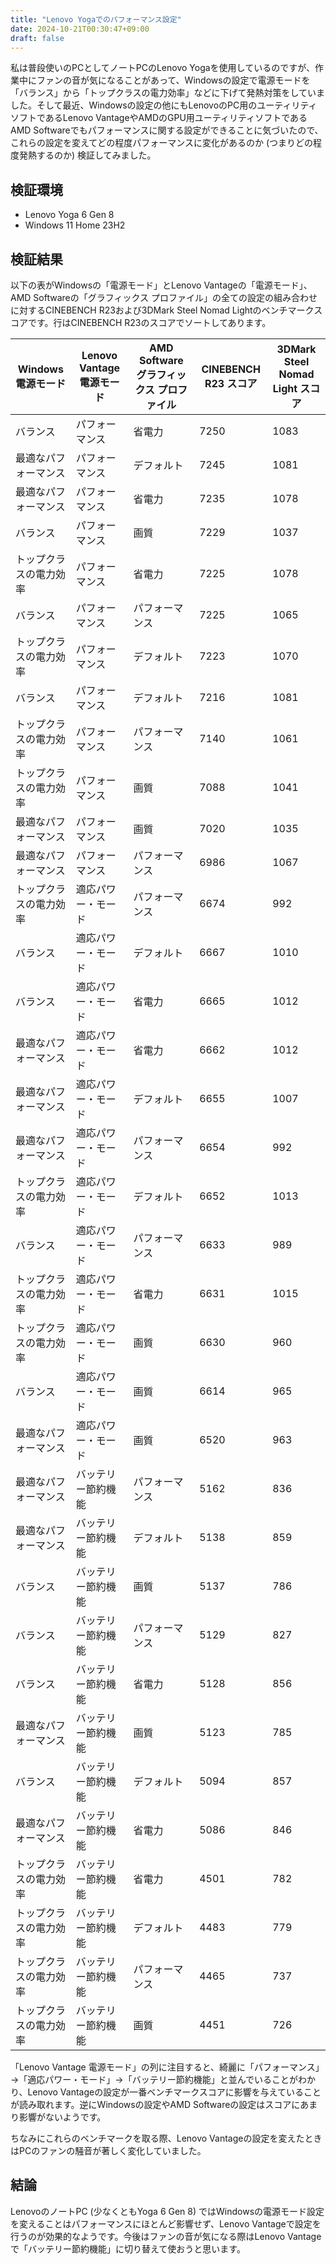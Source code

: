 ```yaml
---
title: "Lenovo Yogaでのパフォーマンス設定"
date: 2024-10-21T00:30:47+09:00
draft: false
---
```


私は普段使いのPCとしてノートPCのLenovo Yogaを使用しているのですが、作業中にファンの音が気になることがあって、Windowsの設定で電源モードを「バランス」から「トップクラスの電力効率」などに下げて発熱対策をしていました。そして最近、Windowsの設定の他にもLenovoのPC用のユーティリティソフトであるLenovo VantageやAMDのGPU用ユーティリティソフトであるAMD Softwareでもパフォーマンスに関する設定ができることに気づいたので、これらの設定を変えてどの程度パフォーマンスに変化があるのか (つまりどの程度発熱するのか) 検証してみました。

<!--more-->

## 検証環境

- Lenovo Yoga 6 Gen 8
- Windows 11 Home 23H2

## 検証結果

以下の表がWindowsの「電源モード」とLenovo Vantageの「電源モード」、AMD Softwareの「グラフィックス プロファイル」の全ての設定の組み合わせに対するCINEBENCH R23および3DMark Steel Nomad Lightのベンチマークスコアです。行はCINEBENCH R23のスコアでソートしてあります。

|Windows 電源モード|Lenovo Vantage 電源モード|AMD Software グラフィックス プロファイル|CINEBENCH R23 スコア|3DMark Steel Nomad Light スコア|
|---|---|---|---|---|
|バランス|パフォーマンス|省電力|7250|1083|
|最適なパフォーマンス|パフォーマンス|デフォルト|7245|1081|
|最適なパフォーマンス|パフォーマンス|省電力|7235|1078|
|バランス|パフォーマンス|画質|7229|1037|
|トップクラスの電力効率|パフォーマンス|省電力|7225|1078|
|バランス|パフォーマンス|パフォーマンス|7225|1065|
|トップクラスの電力効率|パフォーマンス|デフォルト|7223|1070|
|バランス|パフォーマンス|デフォルト|7216|1081|
|トップクラスの電力効率|パフォーマンス|パフォーマンス|7140|1061|
|トップクラスの電力効率|パフォーマンス|画質|7088|1041|
|最適なパフォーマンス|パフォーマンス|画質|7020|1035|
|最適なパフォーマンス|パフォーマンス|パフォーマンス|6986|1067|
|トップクラスの電力効率|適応パワー・モード|パフォーマンス|6674|992|
|バランス|適応パワー・モード|デフォルト|6667|1010|
|バランス|適応パワー・モード|省電力|6665|1012|
|最適なパフォーマンス|適応パワー・モード|省電力|6662|1012|
|最適なパフォーマンス|適応パワー・モード|デフォルト|6655|1007|
|最適なパフォーマンス|適応パワー・モード|パフォーマンス|6654|992|
|トップクラスの電力効率|適応パワー・モード|デフォルト|6652|1013|
|バランス|適応パワー・モード|パフォーマンス|6633|989|
|トップクラスの電力効率|適応パワー・モード|省電力|6631|1015|
|トップクラスの電力効率|適応パワー・モード|画質|6630|960|
|バランス|適応パワー・モード|画質|6614|965|
|最適なパフォーマンス|適応パワー・モード|画質|6520|963|
|最適なパフォーマンス|バッテリー節約機能|パフォーマンス|5162|836|
|最適なパフォーマンス|バッテリー節約機能|デフォルト|5138|859|
|バランス|バッテリー節約機能|画質|5137|786|
|バランス|バッテリー節約機能|パフォーマンス|5129|827|
|バランス|バッテリー節約機能|省電力|5128|856|
|最適なパフォーマンス|バッテリー節約機能|画質|5123|785|
|バランス|バッテリー節約機能|デフォルト|5094|857|
|最適なパフォーマンス|バッテリー節約機能|省電力|5086|846|
|トップクラスの電力効率|バッテリー節約機能|省電力|4501|782|
|トップクラスの電力効率|バッテリー節約機能|デフォルト|4483|779|
|トップクラスの電力効率|バッテリー節約機能|パフォーマンス|4465|737|
|トップクラスの電力効率|バッテリー節約機能|画質|4451|726|

「Lenovo Vantage 電源モード」の列に注目すると、綺麗に「パフォーマンス」→「適応パワー・モード」→「バッテリー節約機能」と並んでいることがわかり、Lenovo Vantageの設定が一番ベンチマークスコアに影響を与えていることが読み取れます。逆にWindowsの設定やAMD Softwareの設定はスコアにあまり影響がないようです。

ちなみにこれらのベンチマークを取る際、Lenovo Vantageの設定を変えたときはPCのファンの騒音が著しく変化していました。

## 結論

LenovoのノートPC (少なくともYoga 6 Gen 8) ではWindowsの電源モード設定を変えることはパフォーマンスにほとんど影響せず、Lenovo Vantageで設定を行うのが効果的なようです。今後はファンの音が気になる際はLenovo Vantageで「バッテリー節約機能」に切り替えて使おうと思います。
